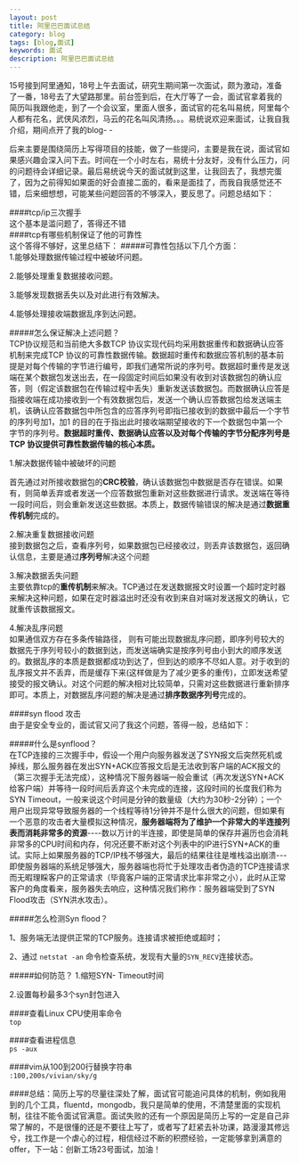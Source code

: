 ```yaml
---
layout: post
title: 阿里巴巴面试总结
category: blog
tags: [blog,面试]
keywords: 面试
description: 阿里巴巴面试总结
---
```

15号接到阿里通知，18号上午去面试，研究生期间第一次面试，颇为激动，准备了一番，18号去了大望路那里。前台签到后，在大厅等了一会，面试官拿着我的简历叫我跟他走，到了一个会议室，里面人很多，面试官的花名叫易统，阿里每个人都有花名，武侠风浓烈，马云的花名叫风清扬。。。易统说欢迎来面试，让我自我介绍，期间点开了我的blog- -  

后来主要是围绕简历上写得项目的技能，做了一些提问，主要是我在说，面试官如果感兴趣会深入问下去。时间在一个小时左右，易统十分友好，没有什么压力，问的问题待会详细记录。最后易统说今天的面试就到这里，让我回去了，我想完蛋了，因为之前得知如果面的好会直接二面的，看来是面挂了，而我自我感觉还不错，后来细想想，可能某些问题回答的不够深入，要反思了。问题总结如下：  

####tcp/ip三次握手  
这个基本是滥问题了，答得还不错  
####tcp有哪些机制保证了他的可靠性  
这个答得不够好，这里总结下：
#####可靠性包括以下几个方面：   
1.能够处理数据传输过程中被破坏问题。  

2.能够处理重复数据接收问题。  

3.能够发现数据丢失以及对此进行有效解决。  

4.能够处理接收端数据乱序到达问题。  

#####怎么保证解决上述问题？  
TCP协议规范和当前绝大多数TCP 协议实现代码均采用数据重传和数据确认应答机制来完成TCP 协议的可靠性数据传输。数据超时重传和数据应答机制的基本前提是对每个传输的字节进行编号，即我们通常所说的序列号。数据超时重传是发送端在某个数据包发送出去，在一段固定时间后如果没有收到对该数据包的确认应答，则（假定该数据包在传输过程中丢失）重新发送该数据包。而数据确认应答是指接收端在成功接收到一个有效数据包后，发送一个确认应答数据包给发送端主机，该确认应答数据包中所包含的应答序列号即指已接收到的数据中最后一个字节的序列号加1，加1 的目的在于指出此时接收端期望接收的下一个数据包中第一个字节的序列号。**数据超时重传、数据确认应答以及对每个传输的字节分配序列号是TCP 协议提供可靠性数据传输的核心本质。**   

1.解决数据传输中被破坏的问题  
  
首先通过对所接收数据包的**CRC校验**，确认该数据包中数据是否存在错误。如果有，则简单丢弃或者发送一个应答数据包重新对这些数据进行请求。发送端在等待一段时间后，则会重新发送这些数据。本质上，数据传输错误的解决是通过**数据重传机制**完成的。  

2.解决重复数据接收问题  
接到数据包之后，查看序列号，如果数据包已经接收过，则丢弃该数据包，返回确认信息，主要是通过**序列号**解决这个问题  

3.解决数据丢失问题  
主要依靠tcp的**重传机制**来解决。TCP通过在发送数据报文时设置一个超时定时器来解决这种问题，如果在定时器溢出时还没有收到来自对端对发送报文的确认，它就重传该数据报文。

4.解决乱序问题  
如果通信双方存在多条传输路径， 则有可能出现数据乱序问题，即序列号较大的数据先于序列号较小的数据到达，而发送端确实是按序列号由小到大的顺序发送的。数据乱序的本质是数据都成功到达了，但到达的顺序不尽如人意。对于收到的乱序报文并不丢弃，而是缓存下来(这样做是为了减少更多的重传)，立即发送希望接受的报文确认。对这个问题的解决相对比较简单，只需对这些数据进行重新排序即可。本质上，对数据乱序问题的解决是通过**排序数据序列号**完成的。


####syn flood 攻击  
由于是安全专业的，面试官又问了我这个问题，答得一般，总结如下：  

#####什么是synflood？  
在TCP连接的三次握手中，假设一个用户向服务器发送了SYN报文后突然死机或掉线，那么服务器在发出SYN+ACK应答报文后是无法收到客户端的ACK报文的（第三次握手无法完成），这种情况下服务器端一般会重试（再次发送SYN+ACK给客户端）并等待一段时间后丢弃这个未完成的连接，这段时间的长度我们称为SYN Timeout，一般来说这个时间是分钟的数量级（大约为30秒-2分钟）；一个用户出现异常导致服务器的一个线程等待1分钟并不是什么很大的问题，但如果有一个恶意的攻击者大量模拟这种情况，**服务器端将为了维护一个非常大的半连接列表而消耗非常多的资源**----数以万计的半连接，即使是简单的保存并遍历也会消耗非常多的CPU时间和内存，何况还要不断对这个列表中的IP进行SYN+ACK的重试。实际上如果服务器的TCP/IP栈不够强大，最后的结果往往是堆栈溢出崩溃---即使服务器端的系统足够强大，服务器端也将忙于处理攻击者伪造的TCP连接请求而无暇理睬客户的正常请求（毕竟客户端的正常请求比率非常之小），此时从正常客户的角度看来，服务器失去响应，这种情况我们称作：服务器端受到了SYN Flood攻击（SYN洪水攻击）。  

#####怎么检测Syn flood？  

1、服务端无法提供正常的TCP服务。连接请求被拒绝或超时；  
 
2、通过 `netstat -an` 命令检查系统，发现有大量的`SYN_RECV`连接状态。

  
#####如何防范？
1.缩短SYN- Timeout时间   

2.设置每秒最多3个syn封包进入  


####查看Linux CPU使用率命令  
`top`  

####查看进程信息   
`ps -aux`  


####vim从100到200行替换字符串  
`:100,200s/vivian/sky/g`  

####总结：简历上写的尽量往深处了解，面试官可能追问具体的机制，例如我用到的几个工具，fluentd，mongodb，我只是简单的使用，不清楚里面的实现机制，往往不能令面试官满意。面试失败的还有一个原因是简历上写的一定是自己非常了解的，不是很懂的还是不要往上写了，或者写了赶紧去补功课，路漫漫其修远兮，找工作是一个虐心的过程，相信经过不断的积攒经验，一定能够拿到满意的offer，下一站：创新工场23号面试，加油！


